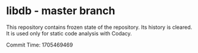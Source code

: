 # libdb - master branch

This repository contains frozen state of the repository.
Its history is cleared. It is used only for static code
analysis with Codacy.

Commit Time: 1705469469